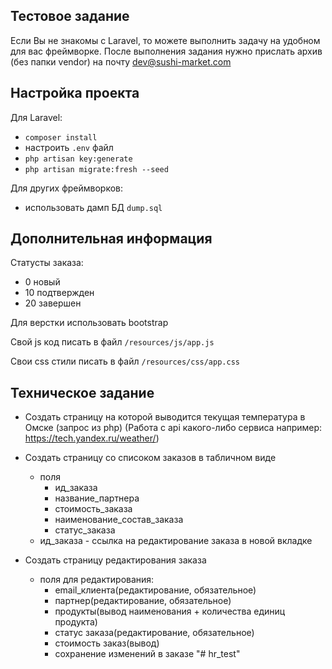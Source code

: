 ## Тестовое задание
Если Вы не знакомы с Laravel, то можете выполнить задачу на удобном для вас фреймворке.
После выполнения задания нужно прислать архив (без папки vendor) на почту dev@sushi-market.com


## Настройка проекта
Для Laravel:
- `composer install`
- настроить `.env` файл
- `php artisan key:generate`
- `php artisan migrate:fresh --seed`

Для других фреймворков:
- использовать дамп БД `dump.sql`

## Дополнительная информация
Статусты заказа:
- 0 новый
- 10 подтвержден
- 20 завершен

Для верстки использовать bootstrap

Свой js код писать в файл `/resources/js/app.js`

Свои css стили писать в файл `/resources/css/app.css`

## Техническое задание

- Создать страницу на которой выводится текущая температура в Омске (запрос из php) (Работа с api какого-либо сервиса например: https://tech.yandex.ru/weather/)

- Создать страницу со списоком заказов в табличном виде
    - поля
        - ид_заказа
        - название_партнера
        - стоимость_заказа
        - наименование_состав_заказа
        - статус_заказа
    - ид_заказа - ссылка на редактирование заказа в новой вкладке
- Создать страницу редактирования заказа
    - поля для редактирования:
        - email_клиента(редактирование, обязательное)
        - партнер(редактирование, обязательное)
        - продукты(вывод наименования + количества единиц продукта)
        - статус заказа(редактирование, обязательное)
        - стоимость заказ(вывод)
        - сохранение изменений в заказе
"# hr_test" 
